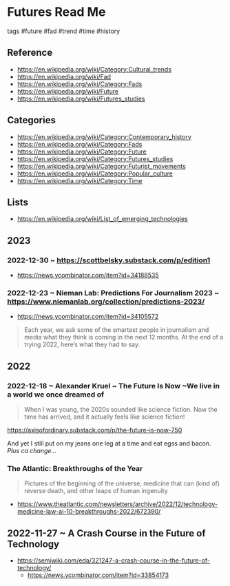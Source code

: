 # Futures Read Me

tags #future #fad #trend #time #history

## Reference

* https://en.wikipedia.org/wiki/Category:Cultural_trends
* https://en.wikipedia.org/wiki/Fad
* https://en.wikipedia.org/wiki/Category:Fads
* https://en.wikipedia.org/wiki/Future
* https://en.wikipedia.org/wiki/Futures_studies


## Categories

* https://en.wikipedia.org/wiki/Category:Contemporary_history
* https://en.wikipedia.org/wiki/Category:Fads
* https://en.wikipedia.org/wiki/Category:Future
* https://en.wikipedia.org/wiki/Category:Futures_studies
* https://en.wikipedia.org/wiki/Category:Futurist_movements
* https://en.wikipedia.org/wiki/Category:Popular_culture
* https://en.wikipedia.org/wiki/Category:Time


## Lists

* https://en.wikipedia.org/wiki/List_of_emerging_technologies

## 2023

### 2022-12-30 ~ https://scottbelsky.substack.com/p/edition1

* https://news.ycombinator.com/item?id=34188535


### 2022-12-23 ~ Nieman Lab: Predictions For Journalism 2023 ~ https://www.niemanlab.org/collection/predictions-2023/

* https://news.ycombinator.com/item?id=34105572

>Each year, we ask some of the smartest people in journalism and media what they think is coming in the next 12 months. At the end of a trying 2022, here’s what they had to say.



## 2022

### 2022-12-18 ~ Alexander Kruel ~ The Future Is Now ~We live in a world we once dreamed of
> When I was young, the 2020s sounded like science fiction. Now the time has arrived, and it actually feels like science fiction!

https://axisofordinary.substack.com/p/the-future-is-now-750

And yet I still put on my jeans one leg at a time and eat egss and bacon. _Plus ca change..._


### The Atlantic: Breakthroughs of the Year
>Pictures of the beginning of the universe, medicine that can (kind of) reverse death, and other leaps of human ingenuity

* https://www.theatlantic.com/newsletters/archive/2022/12/technology-medicine-law-ai-10-breakthroughs-2022/672390/


## 2022-11-27 ~ A Crash Course in the Future of Technology

* https://semiwiki.com/eda/321247-a-crash-course-in-the-future-of-technology/
  * https://news.ycombinator.com/item?id=33854173
